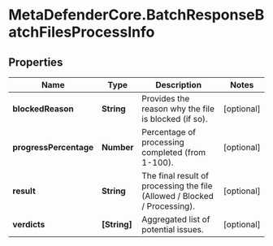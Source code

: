 # MetaDefenderCore.BatchResponseBatchFilesProcessInfo

## Properties

Name | Type | Description | Notes
------------ | ------------- | ------------- | -------------
**blockedReason** | **String** | Provides the reason why the file is blocked (if so). | [optional] 
**progressPercentage** | **Number** | Percentage of processing completed (from 1-100). | [optional] 
**result** | **String** | The final result of processing the file (Allowed / Blocked / Processing). | [optional] 
**verdicts** | **[String]** | Aggregated list of potential issues. | [optional] 


